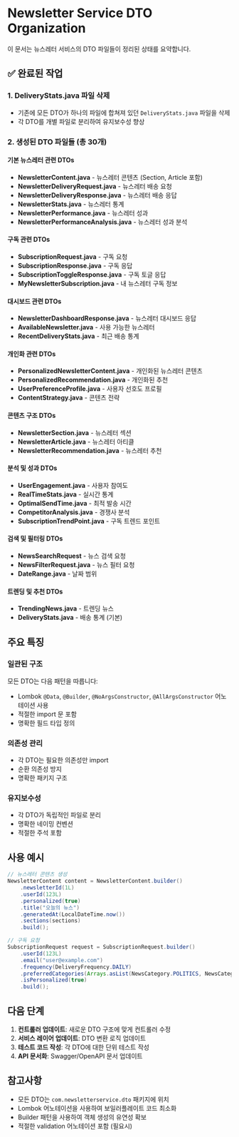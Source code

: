 # Newsletter Service DTO Organization

이 문서는 뉴스레터 서비스의 DTO 파일들이 정리된 상태를 요약합니다.

## ✅ **완료된 작업**

### **1. DeliveryStats.java 파일 삭제**
- 기존에 모든 DTO가 하나의 파일에 합쳐져 있던 `DeliveryStats.java` 파일을 삭제
- 각 DTO를 개별 파일로 분리하여 유지보수성 향상

### **2. 생성된 DTO 파일들 (총 30개)**

#### **기본 뉴스레터 관련 DTOs**
- **NewsletterContent.java** - 뉴스레터 콘텐츠 (Section, Article 포함)
- **NewsletterDeliveryRequest.java** - 뉴스레터 배송 요청
- **NewsletterDeliveryResponse.java** - 뉴스레터 배송 응답
- **NewsletterStats.java** - 뉴스레터 통계
- **NewsletterPerformance.java** - 뉴스레터 성과
- **NewsletterPerformanceAnalysis.java** - 뉴스레터 성과 분석

#### **구독 관련 DTOs**
- **SubscriptionRequest.java** - 구독 요청
- **SubscriptionResponse.java** - 구독 응답
- **SubscriptionToggleResponse.java** - 구독 토글 응답
- **MyNewsletterSubscription.java** - 내 뉴스레터 구독 정보

#### **대시보드 관련 DTOs**
- **NewsletterDashboardResponse.java** - 뉴스레터 대시보드 응답
- **AvailableNewsletter.java** - 사용 가능한 뉴스레터
- **RecentDeliveryStats.java** - 최근 배송 통계

#### **개인화 관련 DTOs**
- **PersonalizedNewsletterContent.java** - 개인화된 뉴스레터 콘텐츠
- **PersonalizedRecommendation.java** - 개인화된 추천
- **UserPreferenceProfile.java** - 사용자 선호도 프로필
- **ContentStrategy.java** - 콘텐츠 전략

#### **콘텐츠 구조 DTOs**
- **NewsletterSection.java** - 뉴스레터 섹션
- **NewsletterArticle.java** - 뉴스레터 아티클
- **NewsletterRecommendation.java** - 뉴스레터 추천

#### **분석 및 성과 DTOs**
- **UserEngagement.java** - 사용자 참여도
- **RealTimeStats.java** - 실시간 통계
- **OptimalSendTime.java** - 최적 발송 시간
- **CompetitorAnalysis.java** - 경쟁사 분석
- **SubscriptionTrendPoint.java** - 구독 트렌드 포인트

#### **검색 및 필터링 DTOs**
- **NewsSearchRequest** - 뉴스 검색 요청
- **NewsFilterRequest.java** - 뉴스 필터 요청
- **DateRange.java** - 날짜 범위

#### **트렌딩 및 추천 DTOs**
- **TrendingNews.java** - 트렌딩 뉴스
- **DeliveryStats.java** - 배송 통계 (기본)

## **주요 특징**

### **일관된 구조**
모든 DTO는 다음 패턴을 따릅니다:
- Lombok `@Data`, `@Builder`, `@NoArgsConstructor`, `@AllArgsConstructor` 어노테이션 사용
- 적절한 import 문 포함
- 명확한 필드 타입 정의

### **의존성 관리**
- 각 DTO는 필요한 의존성만 import
- 순환 의존성 방지
- 명확한 패키지 구조

### **유지보수성**
- 각 DTO가 독립적인 파일로 분리
- 명확한 네이밍 컨벤션
- 적절한 주석 포함

## **사용 예시**

```java
// 뉴스레터 콘텐츠 생성
NewsletterContent content = NewsletterContent.builder()
    .newsletterId(1L)
    .userId(123L)
    .personalized(true)
    .title("오늘의 뉴스")
    .generatedAt(LocalDateTime.now())
    .sections(sections)
    .build();

// 구독 요청
SubscriptionRequest request = SubscriptionRequest.builder()
    .userId(123L)
    .email("user@example.com")
    .frequency(DeliveryFrequency.DAILY)
    .preferredCategories(Arrays.asList(NewsCategory.POLITICS, NewsCategory.ECONOMY))
    .isPersonalized(true)
    .build();
```

## **다음 단계**

1. **컨트롤러 업데이트**: 새로운 DTO 구조에 맞게 컨트롤러 수정
2. **서비스 레이어 업데이트**: DTO 변환 로직 업데이트
3. **테스트 코드 작성**: 각 DTO에 대한 단위 테스트 작성
4. **API 문서화**: Swagger/OpenAPI 문서 업데이트

## **참고사항**

- 모든 DTO는 `com.newsletterservice.dto` 패키지에 위치
- Lombok 어노테이션을 사용하여 보일러플레이트 코드 최소화
- Builder 패턴을 사용하여 객체 생성의 유연성 확보
- 적절한 validation 어노테이션 포함 (필요시)

